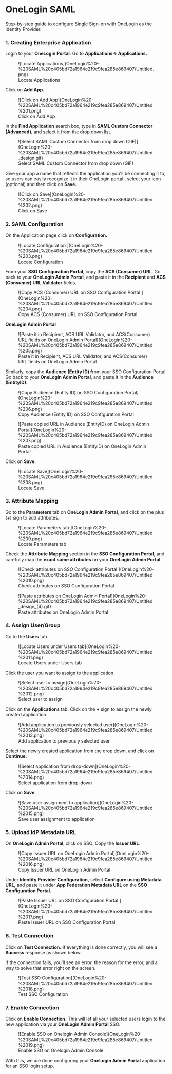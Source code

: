 
# OneLogin SAML

<Subtitle>Step-by-step guide to configure Single Sign-on with OneLogin as the Identity Provider. </Subtitle>

### 1. Creating Enterprise Application

Login to your **OneLogin Portal**. Go to **Applications→ Applications.** 

<figure>![Locate Applications](OneLogin%20-%20SAML%20c405bd72a1964e219c9fea285e869407/Untitled.png)
<figcaption>Locate Applications</figcaption></figure>

Click on **Add App.** 

<figure>![Click on Add App](OneLogin%20-%20SAML%20c405bd72a1964e219c9fea285e869407/Untitled%201.png)
<figcaption>Click on Add App</figcaption></figure>


In the **Find Application** search box, type in **SAML Custom Connector (Advanced)**, and select it from the drop down list.  

<figure>![Select SAML Custom Connector from drop down (GIF)](OneLogin%20-%20SAML%20c405bd72a1964e219c9fea285e869407/Untitled_design.gif)
<figcaption>Select SAML Custom Connector from drop down (GIF)</figcaption></figure>

Give your app a name that reflects the application you'll be connecting it to, so users can easily recognize it in their OneLogin portal., select your icon (optional) and then click on **Save.** 

<figure>![Click on Save](OneLogin%20-%20SAML%20c405bd72a1964e219c9fea285e869407/Untitled%202.png)
<figcaption>Click on Save</figcaption></figure>


### 2. SAML Configuration

On the Application page click on **Configuration.** 

<figure>![Locate Configuration ](OneLogin%20-%20SAML%20c405bd72a1964e219c9fea285e869407/Untitled%203.png)
<figcaption>Locate Configuration </figcaption></figure>


From your **SSO Configuration Portal**, copy the **ACS (Consumer) URL**. Go back to your **OneLogin Admin Portal**, and paste it in the **Recipient** and **ACS (Consumer) URL Validator** fields. 

<figure>![Copy ACS (Consumer) URL on SSO Configuration Portal ](OneLogin%20-%20SAML%20c405bd72a1964e219c9fea285e869407/Untitled%204.png)
<figcaption>Copy ACS (Consumer) URL on SSO Configuration Portal </figcaption></figure>


**OneLogin Admin Portal**

<figure>![Paste it in Recipient, ACS URL Validator, and ACS(Consumer) URL fields on OneLogin Admin Portal](OneLogin%20-%20SAML%20c405bd72a1964e219c9fea285e869407/Untitled%205.png)
<figcaption>Paste it in Recipient, ACS URL Validator, and ACS(Consumer) URL fields on OneLogin Admin Portal</figcaption></figure>

Similarly, copy the **Audience (Entity ID) f**rom your SSO Configuration Portal. Go back to your **OneLogin Admin Portal**, and paste it in the **Audience (EntityID).**

<figure>![Copy Audience (Entity ID) on SSO Configuration Portal](OneLogin%20-%20SAML%20c405bd72a1964e219c9fea285e869407/Untitled%206.png)
<figcaption>Copy Audience (Entity ID) on SSO Configuration Portal</figcaption></figure>

<figure>![Paste copied URL in Audience (EntityID) on OneLogin Admin Portal](OneLogin%20-%20SAML%20c405bd72a1964e219c9fea285e869407/Untitled%207.png)
<figcaption>Paste copied URL in Audience (EntityID) on OneLogin Admin Portal</figcaption></figure>


Click on **Save**.

<figure>![Locate Save](OneLogin%20-%20SAML%20c405bd72a1964e219c9fea285e869407/Untitled%208.png)
<figcaption>Locate Save</figcaption></figure>


### 3. Attribute Mapping

Go to the **Parameters** tab on **OneLogin Admin Portal**, and click on the plus (+) sign to add attributes. 

<figure>![Locate Parameters tab ](OneLogin%20-%20SAML%20c405bd72a1964e219c9fea285e869407/Untitled%209.png)
<figcaption>Locate Parameters tab </figcaption></figure>

Check the **Attribute Mapping** section in the **SSO Configuration Portal**, and carefully map the **exact** **same attributes** on your **OneLogin Admin Portal**. 

<figure>![Check attributes on SSO Configuration Portal ](OneLogin%20-%20SAML%20c405bd72a1964e219c9fea285e869407/Untitled%2010.png)
<figcaption>Check attributes on SSO Configuration Portal </figcaption></figure>


<figure>![Paste attributes on OneLogin Admin Portal](OneLogin%20-%20SAML%20c405bd72a1964e219c9fea285e869407/Untitled_design_(4).gif)
<figcaption>Paste attributes on OneLogin Admin Portal</figcaption></figure>


### 4. Assign User/Group

Go to the **Users** tab. 

<figure>![Locate Users under Users tab](OneLogin%20-%20SAML%20c405bd72a1964e219c9fea285e869407/Untitled%2011.png)
<figcaption>Locate Users under Users tab</figcaption></figure>


Click the user you want to assign to the application. 

<figure>![Select user to assign](OneLogin%20-%20SAML%20c405bd72a1964e219c9fea285e869407/Untitled%2012.png)
<figcaption>Select user to assign</figcaption></figure>


Click on the **Applications** tab. Click on the **+** sign to assign the newly created application. 

<figure>![Add application to previously selected user](OneLogin%20-%20SAML%20c405bd72a1964e219c9fea285e869407/Untitled%2013.png)
<figcaption>Add application to previously selected user</figcaption></figure>


Select the newly created application from the drop down, and click on **Continue.** 
<figure>![Select application from drop-down](OneLogin%20-%20SAML%20c405bd72a1964e219c9fea285e869407/Untitled%2014.png)
<figcaption>Select application from drop-down</figcaption></figure>

Click on **Save**. 
<figure>![Save user assignment to application](OneLogin%20-%20SAML%20c405bd72a1964e219c9fea285e869407/Untitled%2015.png)
<figcaption>Save user assignment to application</figcaption></figure>

### 5. Upload IdP Metadata URL

On **OneLogin Admin Portal**, click on SSO. Copy the **Issuer URL**. 
<figure>![Copy Issuer URL on OneLogin Admin Portal](OneLogin%20-%20SAML%20c405bd72a1964e219c9fea285e869407/Untitled%2016.png)
<figcaption>Copy Issuer URL on OneLogin Admin Portal</figcaption></figure>

Under **Identify Provider Configuration,** select **Configure using Metadata URL,** and paste it under **App Federation Metadata URL** on the **SSO Configuration Portal.**

<figure>![Paste Issuer URL on SSO Configuration Portal ](OneLogin%20-%20SAML%20c405bd72a1964e219c9fea285e869407/Untitled%2017.png)
<figcaption>Paste Issuer URL on SSO Configuration Portal </figcaption></figure>


### 6. Test Connection

Click on **Test Connection.** If everything is done correctly, you will see a **Success** response as shown below. 

If the connection fails, you’ll see an error, the reason for the error, and a way to solve that error right on the screen.

<figure>![Test SSO Configuration](OneLogin%20-%20SAML%20c405bd72a1964e219c9fea285e869407/Untitled%2018.png)
<figcaption>Test SSO Configuration</figcaption></figure>


### 7. Enable Connection

Click on **Enable Connection.** This will let all your selected users login to the new application via your **OneLogin Admin Portal** SSO. 

<figure>![Enable SSO on Onelogin Admin Console](OneLogin%20-%20SAML%20c405bd72a1964e219c9fea285e869407/Untitled%2019.png)
<figcaption>Enable SSO on Onelogin Admin Console</figcaption></figure>

With this, we are done configuring your **OneLogin Admin Portal** application for an SSO login setup.
